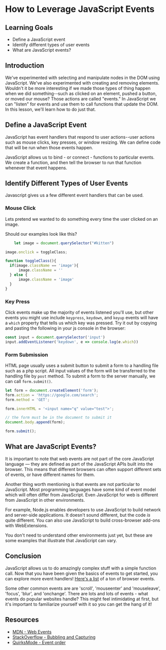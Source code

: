 # How to Leverage JavaScript Events

## Learning Goals

* Define a JavaScript event
* Identify different types of user events
* What are JavaScript events?

## Introduction

We've experimented with selecting and manipulate nodes in the DOM using
JavaScript. We've also experimented with creating and removing elements.
Wouldn't it be more interesting if we made those types of thing happen
when we did something--such as clicked on an element, pushed a button,
or moved our mouse? Those actions are called "events." In JavaScript we
can "listen" for events and use them to call functions that update the
DOM. In this lesson, we'll learn how to do just that.

## Define a JavaScript Event

JavaScript has event handlers that respond to user actions--user actions
such as mouse clicks, key presses, or window resizing. We can define code
that will be run when those events happen.

JavaScript allows us to bind - or connect - functions to particular events.
We create a function, and then tell the browser to run that function whenever
that event happens.

## Identify Different Types of User Events

Javascript gives us a few different event handlers that can be used.

### Mouse Click

Lets pretend we wanted to do something every time the user clicked on an image.

Should our examples look like this?
```js
    let image = document.querySelector("#kitten")

image.onclick = toggleClass;

function toggleClass(){
  if(image.className == 'image'){
      image.className = ''
  } else {
      image.className = 'image'
  }
}
```


### Key Press

Click events make up the majority of events listened you'll use, but other
events you might use include `keypress`, `keydown`, and `keyup` events will
have a `which` property that tells us which key was pressed. Try it out by
copying and pasting the following in your js console in the browser:

```js
const input = document.querySelector('input')
input.addEventListener('keydown', e => console.log(e.which))
```

### Form Submission

HTML page usually uses a submit button to submit a form to a handling file
such as a php script. All input values of the form will be transferred to
the handling file by `post` method. To submit a form to the server manually,
we can call `form.submit()`.

```js
let form = document.createElement('form');
form.action = 'https://google.com/search';
form.method = 'GET';

form.innerHTML = '<input name="q" value="test">';

// the form must be in the document to submit it
document.body.append(form);

form.submit();
```

## What are JavaScript Events?

It is important to note that web events are not part of the core JavaScript
language — they are defined as part of the JavaScript APIs built into the browser.
This means that different browsers can often support different sets of events, or
have different names for them.

Another thing worth mentioning is that events are not particular to JavaScript.
Most programming languages have some kind of event model which will often differ
from JavaScript. Even JavaScript for web is different from JavaScript in other
environments.

For example, Node.js enables developers to use JavaScript to build network and
server-side applications. It doesn't sound different, but the code _is_ quite
different. You can also use JavaScript to build cross-browser add-ons with
WebExtensions.

You don't need to understand other environments just yet, but these are some
examples that illustrate that JavaScript can vary.

## Conclusion

JavaScript allows us to do amazingly complex stuff with a simple function call.
Now that you have been given the basics of events to get started, you can explore
more event handlers! [Here's a list](http://help.dottoro.com/larrqqck.php) of a
ton of browser events.

Some other common events are are 'scroll', 'mouseenter' and 'mouseleave', 'focus',
'blur',  and 'onchange'. There are lots and lots of events - what events do popular
websites handle? This might feel intimidating at first, but it's
important to familiarize yourself with it so you can get the hang of it!

## Resources

- [MDN - Web Events][MDN]
- [StackOverflow - Bubbling and Capturing][SO]
- [QuirksMode - Event order][QM]

[instructions]: http://help.learn.co/workflow-tips/github/how-to-manually-open-a-lab
[help-center]: http://help.learn.co/the-learn-ide/common-ide-questions/viewing-html-pages-in-the-learn-ide
[MDN]: https://developer.mozilla.org/en-US/docs/Web/Events
[SO]: http://stackoverflow.com/questions/4616694/what-is-event-bubbling-and-capturing
[QM]: http://www.quirksmode.org/js/events_order.html